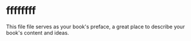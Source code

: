 # ffffffff

This file file serves as your book's preface, a great place to describe your book's content and ideas.

